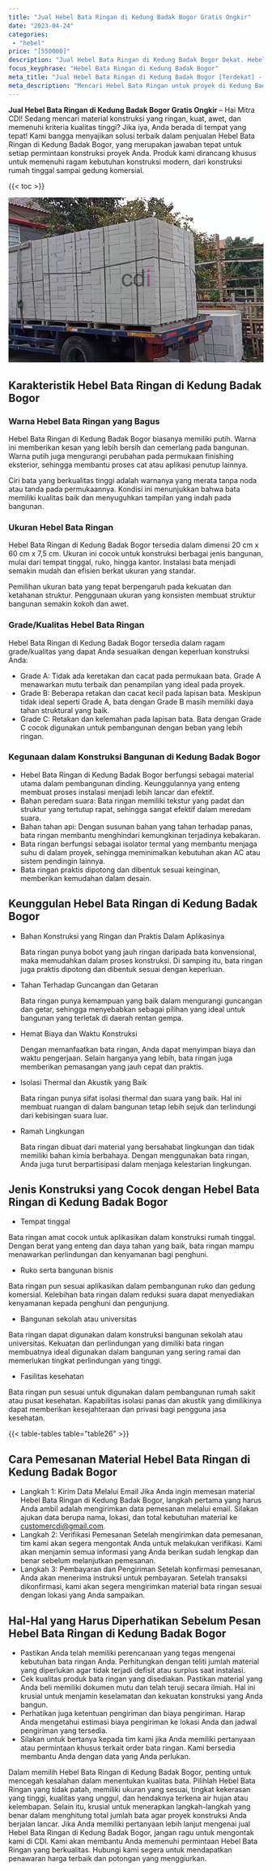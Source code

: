 ```yaml
---
title: "Jual Hebel Bata Ringan di Kedung Badak Bogor Gratis Ongkir"
date: "2023-04-24"
categories:
 - "hebel"
price: "[550000]"
description: "Jual Hebel Bata Ringan di Kedung Badak Bogor Dekat. Hebel Bata Ringan ini sering dipakai dalam proyek pembangunan sebagai bahan bangunan yang kuat dan berkualitas. Kontak kami untuk mendapatkan informasi lebih lanjut."
focus_keyphrase: "Hebel Bata Ringan di Kedung Badak Bogor"
meta_title: "Jual Hebel Bata Ringan di Kedung Badak Bogor [Terdekat] - CDI"
meta_description: "Mencari Hebel Bata Ringan untuk proyek di Kedung Badak Bogor? Kami memiliki Hebel Bata Ringan berkualitas untuk bahan bangunan dinding. Raih penawaran terbaik sekarang."
---
```


**Jual Hebel Bata Ringan di Kedung Badak Bogor Gratis Ongkir** – Hai Mitra CDI! Sedang mencari material konstruksi yang ringan, kuat, awet, dan memenuhi kriteria kualitas tinggi? Jika iya, Anda berada di tempat yang tepat! Kami bangga menyajikan solusi terbaik dalam penjualan Hebel Bata Ringan di Kedung Badak Bogor, yang merupakan jawaban tepat untuk setiap permintaan konstruksi proyek Anda. Produk kami dirancang khusus untuk memenuhi ragam kebutuhan konstruksi modern, dari konstruksi rumah tinggal sampai gedung komersial.

{{< toc >}}

![Jual Hebel Bata Ringan di Kedung Badak Bogor Gratis Ongkir](/images/hebel/hebel-bataringan-25.jpg)

## Karakteristik Hebel Bata Ringan di Kedung Badak Bogor

### Warna Hebel Bata Ringan yang Bagus

Hebel Bata Ringan di Kedung Badak Bogor biasanya memiliki putih. Warna ini memberikan kesan yang lebih bersih dan cemerlang pada bangunan. Warna putih juga mengurangi perubahan pada permukaan finishing eksterior, sehingga membantu proses cat atau aplikasi penutup lainnya.

Ciri bata yang berkualitas tinggi adalah warnanya yang merata tanpa noda atau tanda pada permukaannya. Kondisi ini menunjukkan bahwa bata memiliki kualitas baik dan menyuguhkan tampilan yang indah pada bangunan.

### Ukuran Hebel Bata Ringan

Hebel Bata Ringan di Kedung Badak Bogor tersedia dalam dimensi 20 cm x 60 cm x 7,5 cm. Ukuran ini cocok untuk konstruksi berbagai jenis bangunan, mulai dari tempat tinggal, ruko, hingga kantor. Instalasi bata menjadi semakin mudah dan efisien berkat ukuran yang standar.

Pemilihan ukuran bata yang tepat berpengaruh pada kekuatan dan ketahanan struktur. Penggunaan ukuran yang konsisten membuat struktur bangunan semakin kokoh dan awet.

### Grade/Kualitas Hebel Bata Ringan

Hebel Bata Ringan di Kedung Badak Bogor tersedia dalam ragam grade/kualitas yang dapat Anda sesuaikan dengan keperluan konstruksi Anda:

*   Grade A: Tidak ada keretakan dan cacat pada permukaan bata. Grade A menawarkan mutu terbaik dan penampilan yang ideal pada proyek.
*   Grade B: Beberapa retakan dan cacat kecil pada lapisan bata. Meskipun tidak ideal seperti Grade A, bata dengan Grade B masih memiliki daya tahan struktural yang baik.
*   Grade C: Retakan dan kelemahan pada lapisan bata. Bata dengan Grade C cocok digunakan untuk pembangunan dengan beban yang lebih ringan.

### Kegunaan dalam Konstruksi Bangunan di Kedung Badak Bogor

*   Hebel Bata Ringan di Kedung Badak Bogor berfungsi sebagai material utama dalam pembangunan dinding. Keunggulannya yang enteng membuat proses instalasi menjadi lebih lancar dan efektif.
*   Bahan peredam suara: Bata ringan memiliki tekstur yang padat dan struktur yang tertutup rapat, sehingga sangat efektif dalam meredam suara.
*   Bahan tahan api: Dengan susunan bahan yang tahan terhadap panas, bata ringan membantu menghindari kemungkinan terjadinya kebakaran.
*   Bata ringan berfungsi sebagai isolator termal yang membantu menjaga suhu di dalam proyek, sehingga meminimalkan kebutuhan akan AC atau sistem pendingin lainnya.
*   Bata ringan praktis dipotong dan dibentuk sesuai keinginan, memberikan kemudahan dalam desain.

## Keunggulan Hebel Bata Ringan di Kedung Badak Bogor

*   Bahan Konstruksi yang Ringan dan Praktis Dalam Aplikasinya

    Bata ringan punya bobot yang jauh ringan daripada bata konvensional, maka memudahkan dalam proses konstruksi. Di samping itu, bata ringan juga praktis dipotong dan dibentuk sesuai dengan keperluan.
*   Tahan Terhadap Guncangan dan Getaran

    Bata ringan punya kemampuan yang baik dalam mengurangi guncangan dan getar, sehingga menyebabkan sebagai pilihan yang ideal untuk bangunan yang terletak di daerah rentan gempa.
*   Hemat Biaya dan Waktu Konstruksi

    Dengan memanfaatkan bata ringan, Anda dapat menyimpan biaya dan waktu pengerjaan. Selain harganya yang lebih, bata ringan juga memberikan pemasangan yang jauh cepat dan praktis.
*   Isolasi Thermal dan Akustik yang Baik

    Bata ringan punya sifat isolasi thermal dan suara yang baik. Hal ini membuat ruangan di dalam bangunan tetap lebih sejuk dan terlindungi dari kebisingan suara luar.
*   Ramah Lingkungan

    Bata ringan dibuat dari material yang bersahabat lingkungan dan tidak memiliki bahan kimia berbahaya. Dengan menggunakan bata ringan, Anda juga turut berpartisipasi dalam menjaga kelestarian lingkungan.

## Jenis Konstruksi yang Cocok dengan Hebel Bata Ringan di Kedung Badak Bogor

*   Tempat tinggal

Bata ringan amat cocok untuk aplikasikan dalam konstruksi rumah tinggal. Dengan berat yang enteng dan daya tahan yang baik, bata ringan mampu menawarkan perlindungan dan kenyamanan bagi penghuni.
*   Ruko serta bangunan bisnis

Bata ringan pun sesuai aplikasikan dalam pembangunan ruko dan gedung komersial. Kelebihan bata ringan dalam reduksi suara dapat menyediakan kenyamanan kepada penghuni dan pengunjung.
*   Bangunan sekolah atau universitas

Bata ringan dapat digunakan dalam konstruksi bangunan sekolah atau universitas. Kekuatan dan perlindungan yang dimiliki bata ringan membuatnya ideal digunakan dalam bangunan yang sering ramai dan memerlukan tingkat perlindungan yang tinggi.
*   Fasilitas kesehatan

Bata ringan pun sesuai untuk digunakan dalam pembangunan rumah sakit atau pusat kesehatan. Kapabilitas isolasi panas dan akustik yang dimilikinya dapat memberikan kesejahteraan dan privasi bagi pengguna jasa kesehatan.

{{< table-tables table="table26" >}}

## Cara Pemesanan Material Hebel Bata Ringan di Kedung Badak Bogor

*   Langkah 1: Kirim Data Melalui Email
Jika Anda ingin memesan material Hebel Bata Ringan di Kedung Badak Bogor, langkah pertama yang harus Anda ambil adalah mengirimkan data pemesanan melalui email. Silakan ajukan data berupa nama, lokasi, dan total kebutuhan material ke customercdi@gmail.com.
*   Langkah 2: Verifikasi Pemesanan
Setelah mengirimkan data pemesanan, tim kami akan segera mengontak Anda untuk melakukan verifikasi. Kami akan menjamin semua informasi yang Anda berikan sudah lengkap dan benar sebelum melanjutkan pemesanan.
*   Langkah 3: Pembayaran dan Pengiriman
Setelah konfirmasi pemesanan, Anda akan menerima instruksi untuk pembayaran. Setelah transaksi dikonfirmasi, kami akan segera mengirimkan material bata ringan sesuai dengan lokasi yang Anda sampaikan.

## Hal-Hal yang Harus Diperhatikan Sebelum Pesan Hebel Bata Ringan di Kedung Badak Bogor

*   Pastikan Anda telah memiliki perencanaan yang tegas mengenai kebutuhan bata ringan Anda. Perhitungkan dengan teliti jumlah material yang diperlukan agar tidak terjadi defisit atau surplus saat instalasi.
*   Cek kualitas produk bata ringan yang disediakan. Pastikan material yang Anda beli memiliki dokumen mutu dan telah teruji secara ilmiah. Hal ini krusial untuk menjamin keselamatan dan kekuatan konstruksi yang Anda bangun.
*   Perhatikan juga ketentuan pengiriman dan biaya pengiriman. Harap Anda mengetahui estimasi biaya pengiriman ke lokasi Anda dan jadwal pengiriman yang tersedia.
*   Silakan untuk bertanya kepada tim kami jika Anda memiliki pertanyaan atau permintaan khusus terkait order bata ringan. Kami bersedia membantu Anda dengan data yang Anda perlukan.

Dalam memilih Hebel Bata Ringan di Kedung Badak Bogor, penting untuk mencegah kesalahan dalam menentukan kualitas bata. Pilihlah Hebel Bata Ringan yang tidak patah, memiliki ukuran yang sesuai, tingkat kekerasan yang tinggi, kualitas yang unggul, dan hendaknya terkena air hujan atau kelembapan. Selain itu, krusial untuk menerapkan langkah-langkah yang benar dalam menghitung total jumlah bata agar proyek konstruksi Anda berjalan lancar. Jika Anda memiliki pertanyaan lebih lanjut mengenai jual Hebel Bata Ringan di Kedung Badak Bogor, jangan ragu untuk mengontak kami di CDI. Kami akan membantu Anda memenuhi permintaan Hebel Bata Ringan yang berkualitas. Hubungi kami segera untuk mendapatkan penawaran harga terbaik dan potongan yang menggiurkan.